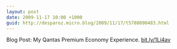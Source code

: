 ```yaml
---
layout: post
date: 2009-11-17 10:00 +1000
guid: http://desparoz.micro.blog/2009/11/17/t5780890483.html
---
```

Blog Post: My Qantas Premium Economy Experience. [bit.ly/1Li4av](http://bit.ly/1Li4av)
